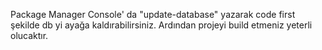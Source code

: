 Package Manager Console' da "update-database" yazarak code first şekilde db yi ayağa kaldırabilirsiniz. Ardından projeyi build etmeniz yeterli olucaktır.
